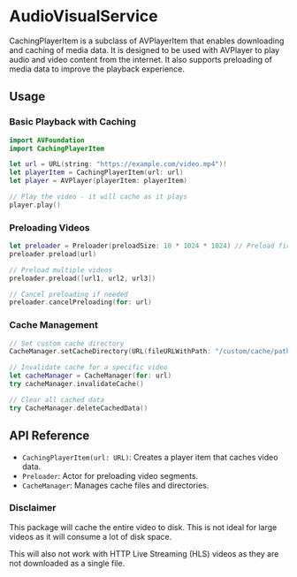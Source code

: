 # AudioVisualService

CachingPlayerItem is a subclass of AVPlayerItem that enables downloading and caching of media data. It is designed to be used with AVPlayer to play audio and video content from the internet.
It also supports preloading of media data to improve the playback experience.

## Usage

### Basic Playback with Caching

```swift
import AVFoundation
import CachingPlayerItem

let url = URL(string: "https://example.com/video.mp4")!
let playerItem = CachingPlayerItem(url: url)
let player = AVPlayer(playerItem: playerItem)

// Play the video - it will cache as it plays
player.play()
```

### Preloading Videos

```swift
let preloader = Preloader(preloadSize: 10 * 1024 * 1024) // Preload first 10MB
preloader.preload(url)

// Preload multiple videos
preloader.preload([url1, url2, url3])

// Cancel preloading if needed
preloader.cancelPreloading(for: url)
```

### Cache Management

```swift
// Set custom cache directory
CacheManager.setCacheDirectory(URL(fileURLWithPath: "/custom/cache/path"))

// Invalidate cache for a specific video
let cacheManager = CacheManager(for: url)
try cacheManager.invalidateCache()

// Clear all cached data
try CacheManager.deleteCachedData()
```

## API Reference

- `CachingPlayerItem(url: URL)`: Creates a player item that caches video data.
- `Preloader`: Actor for preloading video segments.
- `CacheManager`: Manages cache files and directories.

### Disclaimer

This package will cache the entire video to disk. This is not ideal for large videos as it will consume a lot of disk space.

This will also not work with HTTP Live Streaming (HLS) videos as they are not downloaded as a single file.
